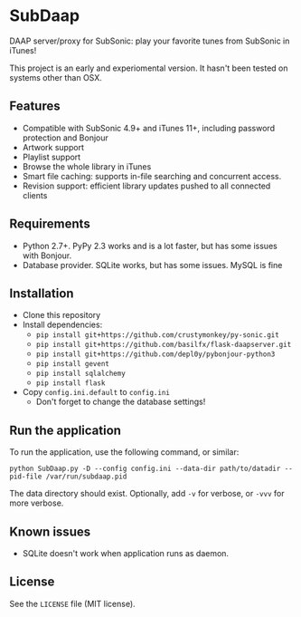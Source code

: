 # SubDaap
DAAP server/proxy for SubSonic: play your favorite tunes from SubSonic in
iTunes!

This project is an early and experiomental version. It hasn't been tested on
systems other than OSX.

## Features
* Compatible with SubSonic 4.9+ and iTunes 11+, including password protection and Bonjour
* Artwork support
* Playlist support
* Browse the whole library in iTunes
* Smart file caching: supports in-file searching and concurrent access.
* Revision support: efficient library updates pushed to all connected clients

## Requirements
* Python 2.7+. PyPy 2.3 works and is a lot faster, but has some issues with Bonjour.
* Database provider. SQLite works, but has some issues. MySQL is fine

## Installation
* Clone this repository
* Install dependencies:
  * `pip install git+https://github.com/crustymonkey/py-sonic.git`
  * `pip install git+https://github.com/basilfx/flask-daapserver.git`
  * `pip install git+https://github.com/depl0y/pybonjour-python3`
  * `pip install gevent`
  * `pip install sqlalchemy`
  * `pip install flask`
* Copy `config.ini.default` to `config.ini`
  * Don't forget to change the database settings!

## Run the application
To run the application, use the following command, or similar:

```
python SubDaap.py -D --config config.ini --data-dir path/to/datadir --pid-file /var/run/subdaap.pid
```

The data directory should exist. Optionally, add `-v` for verbose, or `-vvv` for
more verbose.

## Known issues
* SQLite doesn't work when application runs as daemon.

## License
See the `LICENSE` file (MIT license).